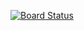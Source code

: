 [![Board Status](https://dev.azure.com/prakchanraksmey932/76e26f40-4d56-44a5-8ecb-19bdcee599d6/2bca1d93-f05a-47b0-94b6-bd7ab7d59109/_apis/work/boardbadge/bcafd1dd-1240-45fe-a8be-4fe149c2df9c)](https://dev.azure.com/prakchanraksmey932/76e26f40-4d56-44a5-8ecb-19bdcee599d6/_boards/board/t/2bca1d93-f05a-47b0-94b6-bd7ab7d59109/Microsoft.RequirementCategory)